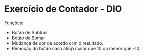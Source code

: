 
# Exercício de Contador - DIO 
Funções: 
  * Botão de Subtrair
  * Botão de Somar
  * Mudança de cor de acordo com o resultado.
  * Remoção do botão caso atinja maior que 10 ou menor que -10

